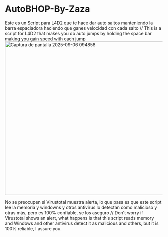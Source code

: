 # AutoBHOP-By-Zaza
Este es un Script para L4D2 que te hace dar auto saltos manteniendo la barra espaciadora haciendo que ganes velocidad con cada salto // This is a script for L4D2 that makes you do auto jumps by holding the space bar making you gain speed with each jump
<img width="1183" height="490" alt="Captura de pantalla 2025-09-06 094858" src="https://github.com/user-attachments/assets/d092af90-f6ef-483e-9d36-2345e12bfc29" />



No se preocupen si Virustotal muestra alerta, lo que pasa es que este script lee la memoria y windowns y otros antivirus lo detectan como malicioso y otras más, pero es 100% confiable, se los aseguro // Don't worry if Virustotal shows an alert, what happens is that this script reads memory and Windows and other antivirus detect it as malicious and others, but it is 100% reliable, I assure you.
